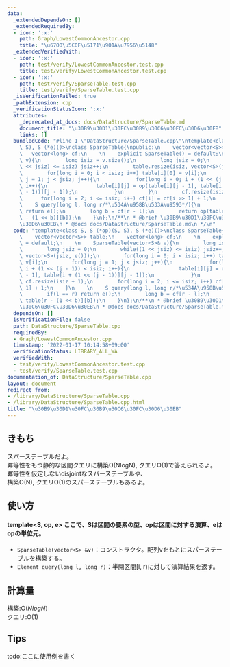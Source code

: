 ```yaml
---
data:
  _extendedDependsOn: []
  _extendedRequiredBy:
  - icon: ':x:'
    path: Graph/LowestCommonAncestor.cpp
    title: "\u6700\u5C0F\u5171\u901A\u7956\u5148"
  _extendedVerifiedWith:
  - icon: ':x:'
    path: test/verify/LowestCommonAncestor.test.cpp
    title: test/verify/LowestCommonAncestor.test.cpp
  - icon: ':x:'
    path: test/verify/SparseTable.test.cpp
    title: test/verify/SparseTable.test.cpp
  _isVerificationFailed: true
  _pathExtension: cpp
  _verificationStatusIcon: ':x:'
  attributes:
    _deprecated_at_docs: docs/DataStructure/SparseTable.md
    document_title: "\u30B9\u30D1\u30FC\u30B9\u30C6\u30FC\u30D6\u30EB"
    links: []
  bundledCode: "#line 1 \"DataStructure/SparseTable.cpp\"\ntemplate<class S, S (*op)(S,\
    \ S), S (*e)()>\nclass SparseTable{\npublic:\n    vector<vector<S>> table;\n \
    \   vector<long> cf;\n    \n    explicit SparseTable() = default;\n    \n    SparseTable(vector<S>&\
    \ v){\n        long isiz = v.size();\n        long jsiz = 0;\n        while((1\
    \ << jsiz) <= isiz) jsiz++;\n        table.resize(isiz, vector<S>(jsiz, e()));\n\
    \        for(long i = 0; i < isiz; i++) table[i][0] = v[i];\n        for(long\
    \ j = 1; j < jsiz; j++){\n            for(long i = 0; i + (1 << (j - 1)) < isiz;\
    \ i++){\n                table[i][j] = op(table[i][j - 1], table[i + (1 << (j\
    \ - 1))][j - 1]);\n            }\n        }\n        cf.resize(isiz + 1);\n  \
    \      for(long i = 2; i <= isiz; i++) cf[i] = cf[i >> 1] + 1;\n    }\n    \n\
    \    S query(long l, long r/*\u534A\u958B\u533A\u9593*/){\n        if(l == r)\
    \ return e();\n        long b = cf[r - l];\n        return op(table[l][b], table[r\
    \ - (1 << b)][b]);\n    }\n};\n/**\n * @brief \u30B9\u30D1\u30FC\u30B9\u30C6\u30FC\
    \u30D6\u30EB\n * @docs docs/DataStructure/SparseTable.md\n */\n"
  code: "template<class S, S (*op)(S, S), S (*e)()>\nclass SparseTable{\npublic:\n\
    \    vector<vector<S>> table;\n    vector<long> cf;\n    \n    explicit SparseTable()\
    \ = default;\n    \n    SparseTable(vector<S>& v){\n        long isiz = v.size();\n\
    \        long jsiz = 0;\n        while((1 << jsiz) <= isiz) jsiz++;\n        table.resize(isiz,\
    \ vector<S>(jsiz, e()));\n        for(long i = 0; i < isiz; i++) table[i][0] =\
    \ v[i];\n        for(long j = 1; j < jsiz; j++){\n            for(long i = 0;\
    \ i + (1 << (j - 1)) < isiz; i++){\n                table[i][j] = op(table[i][j\
    \ - 1], table[i + (1 << (j - 1))][j - 1]);\n            }\n        }\n       \
    \ cf.resize(isiz + 1);\n        for(long i = 2; i <= isiz; i++) cf[i] = cf[i >>\
    \ 1] + 1;\n    }\n    \n    S query(long l, long r/*\u534A\u958B\u533A\u9593*/){\n\
    \        if(l == r) return e();\n        long b = cf[r - l];\n        return op(table[l][b],\
    \ table[r - (1 << b)][b]);\n    }\n};\n/**\n * @brief \u30B9\u30D1\u30FC\u30B9\
    \u30C6\u30FC\u30D6\u30EB\n * @docs docs/DataStructure/SparseTable.md\n */\n"
  dependsOn: []
  isVerificationFile: false
  path: DataStructure/SparseTable.cpp
  requiredBy:
  - Graph/LowestCommonAncestor.cpp
  timestamp: '2022-01-17 10:14:58+09:00'
  verificationStatus: LIBRARY_ALL_WA
  verifiedWith:
  - test/verify/LowestCommonAncestor.test.cpp
  - test/verify/SparseTable.test.cpp
documentation_of: DataStructure/SparseTable.cpp
layout: document
redirect_from:
- /library/DataStructure/SparseTable.cpp
- /library/DataStructure/SparseTable.cpp.html
title: "\u30B9\u30D1\u30FC\u30B9\u30C6\u30FC\u30D6\u30EB"
---
```

## きもち

スパーステーブルだよ。  
冪等性をもつ静的な区間クエリに構築O(NlogN), クエリO(1)で答えられるよ。  
冪等性を仮定しないdisjointなスパーステーブルや、  
構築O(N), クエリO(1)のスパーステーブルもあるよ。  

## 使い方  
#### template<S, op, e> ここで、Sは区間の要素の型、opは区間に対する演算、eはopの単位元。 
- `SparseTable(vector<S> &v)`：コンストラクタ。配列vをもとにスパーステーブルを構築する。  
- `Element query(long l, long r)`：半開区間\[l, r)に対して演算結果を返す。  

## 計算量

構築:$\mathrm{O}(NlogN)$  
クエリ:$\mathrm{O}(1)$  

## Tips

todo:ここに使用例を書く
